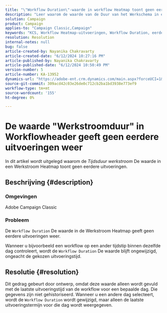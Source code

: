 ```yaml
---
title: "\"Workflow Duration\"-waarde in workflow Heatmap toont geen eerdere uitvoeringen"
description: "Leer waarom de waarde van de Duur van het Werkschema in een Werkstroom Heatmap geen vroegere uitvoeringen toont."
solution: Campaign
product: Campaign
applies-to: "Campaign Classic,Campaign"
keywords: "KCS, Workflow Heatmap-uitvoeringen, Workflow Duration, eerdere uitvoeringen, Adobe Campaign"
resolution: Resolution
internal-notes: null
bug: false
article-created-by: Nayanika Chakravarty
article-created-date: "6/12/2024 10:27:16 PM"
article-published-by: Nayanika Chakravarty
article-published-date: "6/12/2024 10:50:49 PM"
version-number: 5
article-number: KA-13952
dynamics-url: "https://adobe-ent.crm.dynamics.com/main.aspx?forceUCI=1&pagetype=entityrecord&etn=knowledgearticle&id=9dec01ea-0a29-ef11-840a-000d3a3764e0"
source-git-commit: 309acd42c03e26de0c712cb2ba1bd3938e773ef9
workflow-type: tm+mt
source-wordcount: '155'
ht-degree: 0%

---
```


# De waarde &quot;Werkstroomduur&quot; in Workflowheader geeft geen eerdere uitvoeringen weer


In dit artikel wordt uitgelegd waarom de *Tijdsduur werkstroom* De waarde in een Werkstroom Heatmap toont geen eerdere uitvoeringen.

## Beschrijving {#description}


### <b>Omgevingen</b>

Adobe Campaign Classic

### <b>Probleem</b>

De `Workflow Duration` De waarde in de Werkstroom Heatmap geeft geen eerdere uitvoeringen weer.

Wanneer u bijvoorbeeld een workflow op een ander tijdstip binnen dezelfde dag controleert, wordt de `Workflow Duration` De waarde blijft ongewijzigd, ongeacht de gekozen uitvoeringstijd.


## Resolutie {#resolution}


Dit gedrag gebeurt door ontwerp, omdat deze waarde alleen wordt gevuld met de laatste uitvoeringstijd van de workflow voor een bepaalde dag. Die gegevens zijn niet gehistoriseerd. Wanneer u een andere dag selecteert, wordt de `Workflow Duration` wordt gewijzigd, maar alleen de laatste uitvoeringstermijn voor die dag wordt weergegeven.


